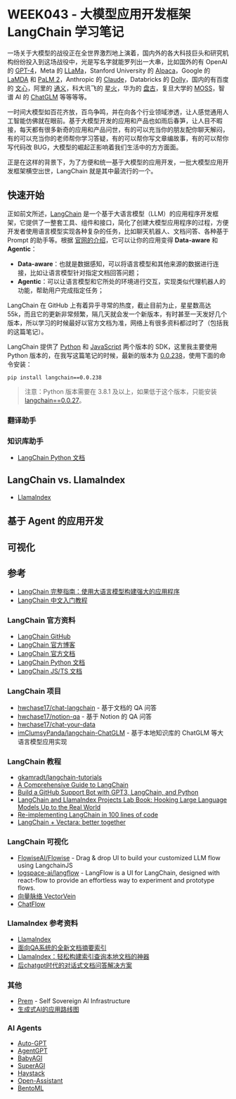 # WEEK043 - 大模型应用开发框架 LangChain 学习笔记

一场关于大模型的战役正在全世界激烈地上演着，国内外的各大科技巨头和研究机构纷纷投入到这场战役中，光是写名字就能罗列出一大串，比如国外的有 OpenAI 的 [GPT-4](https://openai.com/gpt-4)，Meta 的 [LLaMa](https://github.com/facebookresearch/llama)，Stanford University 的 [Alpaca](https://github.com/tatsu-lab/stanford_alpaca)，Google 的 [LaMDA](https://blog.google/technology/ai/lamda/) 和 [PaLM 2](https://ai.google/discover/palm2/)，Anthropic 的 [Claude](https://www.anthropic.com/index/introducing-claude)，Databricks 的 [Dolly](https://github.com/databrickslabs/dolly)，国内的有百度的 [文心](https://wenxin.baidu.com/)，阿里的 [通义](https://tongyi.aliyun.com/)，科大讯飞的 [星火](https://xinghuo.xfyun.cn/)，华为的 [盘古](https://www.huaweicloud.com/product/pangu.html)，复旦大学的 [MOSS](https://github.com/OpenLMLab/MOSS)，智谱 AI 的 [ChatGLM](https://chatglm.cn/) 等等等等。

一时间大模型如百花齐放，百鸟争鸣，并在向各个行业领域渗透，让人感觉通用人工智能仿佛就在眼前。基于大模型开发的应用和产品也如雨后春笋，让人目不暇接，每天都有很多新奇的应用和产品问世，有的可以充当你的朋友配你聊天解闷，有的可以充当你的老师帮你学习答疑，有的可以帮你写文章编故事，有的可以帮你写代码改 BUG，大模型的崛起正影响着我们生活中的方方面面。

正是在这样的背景下，为了方便和统一基于大模型的应用开发，一批大模型应用开发框架横空出世，LangChain 就是其中最流行的一个。

## 快速开始

正如前文所述，[LangChain](https://github.com/hwchase17/langchain) 是一个基于大语言模型（LLM）的应用程序开发框架，它提供了一整套工具、组件和接口，简化了创建大模型应用程序的过程，方便开发者使用语言模型实现各种复杂的任务，比如聊天机器人、文档问答、各种基于 Prompt 的助手等。根据 [官网的介绍](https://docs.langchain.com/docs/)，它可以让你的应用变得 **Data-aware** 和 **Agentic**：

* **Data-aware**：也就是数据感知，可以将语言模型和其他来源的数据进行连接，比如让语言模型针对指定文档回答问题；
* **Agentic**：可以让语言模型和它所处的环境进行交互，实现类似代理机器人的功能，帮助用户完成指定任务；

LangChain 在 GitHub 上有着异乎寻常的热度，截止目前为止，星星数高达 55k，而且它的更新非常频繁，隔几天就会发一个新版本，有时甚至一天发好几个版本，所以学习的时候最好以官方文档为准，网络上有很多资料都过时了（包括我的这篇笔记）。

LangChain 提供了 [Python](https://python.langchain.com/docs) 和 [JavaScript](https://js.langchain.com/docs) 两个版本的 SDK，这里我主要使用 Python 版本的，在我写这篇笔记的时候，最新的版本为 [0.0.238](https://pypi.org/project/langchain/0.0.238/)，使用下面的命令安装：

```
pip install langchain==0.0.238
```

> 注意：Python 版本需要在 3.8.1 及以上，如果低于这个版本，只能安装 [langchain==0.0.27](https://pypi.org/project/langchain/0.0.27/)。

### 翻译助手

### 知识库助手

* [LangChain Python 文档](https://python.langchain.com/docs)

## LangChain vs. LlamaIndex

* [LlamaIndex](https://github.com/jerryjliu/llama_index)

## 基于 Agent 的应用开发

## 可视化

## 参考

* [LangChain 完整指南：使用大语言模型构建强大的应用程序](https://zhuanlan.zhihu.com/p/620529542)
* [LangChain 中文入门教程](https://github.com/liaokongVFX/LangChain-Chinese-Getting-Started-Guide)

### LangChain 官方资料

* [LangChain GitHub](https://github.com/hwchase17/langchain)
* [LangChain 官方博客](https://blog.langchain.dev/)
* [LangChain 官方文档](https://docs.langchain.com/docs/)
* [LangChain Python 文档](https://python.langchain.com/docs)
* [LangChain JS/TS 文档](https://js.langchain.com/docs)

### LangChain 项目

* [hwchase17/chat-langchain](https://github.com/hwchase17/chat-langchain) - 基于文档的 QA 问答
* [hwchase17/notion-qa](https://github.com/hwchase17/notion-qa) - 基于 Notion 的 QA 问答
* [hwchase17/chat-your-data](https://github.com/hwchase17/chat-your-data)
* [imClumsyPanda/langchain-ChatGLM](https://github.com/imClumsyPanda/langchain-ChatGLM) - 基于本地知识库的 ChatGLM 等大语言模型应用实现

### LangChain 教程

* [gkamradt/langchain-tutorials](https://github.com/gkamradt/langchain-tutorials)
* [A Comprehensive Guide to LangChain](https://nathankjer.com/introduction-to-langchain/)
* [Build a GitHub Support Bot with GPT3, LangChain, and Python](https://dagster.io/blog/chatgpt-langchain)
* [LangChain and LlamaIndex Projects Lab Book: Hooking Large Language Models Up to the Real World](https://leanpub.com/langchain)
* [Re-implementing LangChain in 100 lines of code](https://blog.scottlogic.com/2023/05/04/langchain-mini.html)
* [LangChain + Vectara: better together](https://blog.langchain.dev/langchain-vectara-better-together/)

### LangChain 可视化

* [FlowiseAI/Flowise](https://github.com/FlowiseAI/Flowise) - Drag & drop UI to build your customized LLM flow using LangchainJS
* [logspace-ai/langflow](https://github.com/logspace-ai/langflow) - LangFlow is a UI for LangChain, designed with react-flow to provide an effortless way to experiment and prototype flows.
* [向量脉络 VectorVein](https://github.com/AndersonBY/vector-vein)
* [ChatFlow](https://github.com/prompt-engineering/chat-flow)

### LlamaIndex 参考资料

* [LlamaIndex](https://github.com/jerryjliu/llama_index)
* [面向QA系统的全新文档摘要索引](https://mp.weixin.qq.com/s/blDKylt4FyZfeSIV6M1d2g)
* [LlamaIndex：轻松构建索引查询本地文档的神器](https://blog.csdn.net/FrenzyTechAI/article/details/131336363)
* [后chatgpt时代的对话式文档问答解决方案](https://github.com/xinsblog/try-llama-index)

### 其他

* [Prem](https://github.com/premAI-io/prem-app/) - Self Sovereign AI Infrastructure
* [生成式AI的应用路线图](https://github.com/SeedV/generative-ai-roadmap)

### AI Agents

* [Auto-GPT](https://github.com/Significant-Gravitas/Auto-GPT)
* [AgentGPT](https://github.com/reworkd/AgentGPT)
* [BabyAGI](https://github.com/yoheinakajima/babyagi)
* [SuperAGI](https://github.com/TransformerOptimus/SuperAGI)
* [Haystack](https://github.com/deepset-ai/haystack)
* [Open-Assistant](https://github.com/LAION-AI/Open-Assistant)
* [BentoML](https://github.com/bentoml/BentoML)
